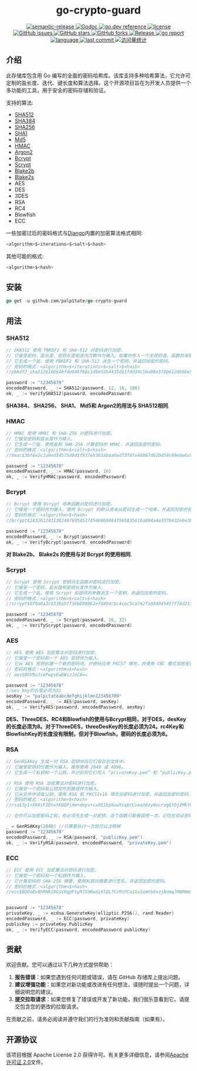 <h1 align="center" style="border-bottom: none;">go-crypto-guard </h1>

<div class="labels" align="center">
    <a href="https://img.shields.io/badge/%20%20%F0%9F%93%A6%F0%9F%9A%80-semantic--release-e10079.svg">
      <img src="https://img.shields.io/badge/%20%20%F0%9F%93%A6%F0%9F%9A%80-semantic--release-e10079.svg" alt="semantic-release">
    </a>
    <a href="https://pkg.go.dev/github.com/palp1tate/go-crypto-guard">
      <img src="https://godoc.org/github.com/palp1tate/go-crypto-guard?status.svg" alt="Godoc">
    </a>
    <a href="https://pkg.go.dev/github.com/palp1tate/go-crypto-guard?tab=doc">
      <img src="https://img.shields.io/badge/go.dev-reference-007d9c?logo=go&logoColor=white&style=flat-square" alt="go.dev reference">
    </a>
    <a href="https://github.com/palp1tate/go-crypto-guard/blob/master/LICENSE">
      <img src="https://img.shields.io/github/license/palp1tate/go-crypto-guard?style=flat-square" alt="license">
    </a>
    <a href="https://github.com/palp1tate/go-crypto-guard/issues">
      <img src="https://img.shields.io/github/issues/palp1tate/go-crypto-guard?style=flat-square" alt="GitHub issues">
    </a>
    <a href="#">
      <img src="https://img.shields.io/github/stars/palp1tate/go-crypto-guard?style=flat-square" alt="GitHub stars">
    </a>
    <a href="https://github.com/palp1tate/go-crypto-guard/network">
      <img src="https://img.shields.io/github/forks/palp1tate/go-crypto-guard?style=flat-square" alt="GitHub forks">
    </a>
    <a href="https://github.com/palp1tate/go-crypto-guard/releases/latest">
      <img src="https://img.shields.io/github/release/palp1tate/go-crypto-guard.svg" alt="Release">
    </a>
    <a href=https://goreportcard.com/report/github.com/palp1tate/go-crypto-guard>
        <img src="https://goreportcard.com/badge/github.com/palp1tate/go-crypto-guard" alt="go report">
    </a>
    <a href="#">
      <img src="https://img.shields.io/github/languages/top/palp1tate/go-crypto-guard" alt="language">
    </a>
    <a href="#">
      <img src="https://img.shields.io/github/last-commit/palp1tate/go-crypto-guard" alt="last commit">
    </a>
   <a href="#">
      <img src="https://komarev.com/ghpvc/?username=go-crypto-guard&label=Views&color=0e75b6&style=flat" alt="访问量统计" />
    </a>
</div>

## 介绍

此存储库包含用 Go 编写的全面的密码哈希库。该库支持多种哈希算法，它允许可定制的盐长度、迭代、键长度和算法选择。这个开源项目旨在为开发人员提供一个多功能的工具，用于安全的密码存储和验证。

支持的算法:

- [SHA512](https://medium.com/@zaid960928/cryptography-explaining-sha-512-ad896365a0c1)
- [SHA384](https://medium.com/@zaid960928/cryptography-explaining-sha-512-ad896365a0c1)
- [SHA256](https://golden.com/wiki/SHA-256-XKEJ8AB)
- [SHA1](https://bing.com/search?q=SHA1+algorithm+Wikipedia)
- [Md5](https://en.wikipedia.org/wiki/MD5)
- [HMAC](https://en.wikipedia.org/wiki/HMAC)
- [Argon2](https://bing.com/search?q=Argon2+algorithm+Wikipedia)
- [Bcrypt](https://en.wikipedia.org/wiki/Bcrypt)
- [Scrypt](https://en.wikipedia.org/wiki/Scrypt)
- [Blake2b](https://en.wikipedia.org/wiki/Comparison_of_cryptographic_hash_functions)
- [Blake2s](https://en.wikipedia.org/wiki/Comparison_of_cryptographic_hash_functions)
- AES
- DES
- 3DES
- RSA
- RC4
- Blowfish
- ECC

一些加密过后的密码格式与[Django](https://www.djangoproject.com/)内置的加密算法格式相同:

```go
<algorithm>$<iterations>$<salt>$<hash>
```

其他可能的格式:

```go
<algorithm>$<hash>
```

## 安装

```go
go get -u github.com/palp1tate/go-crypto-guard 
```

## 用法

### SHA512

```go
// SHA512 使用 PBKDF2 和 SHA-512 对密码进行加密。
// 它接受密码、盐长度、密钥长度和迭代次数作为输入。如果你传入一个无效的值，函数将采取默认值。
// 它生成一个盐，使用 PBKDF2 和 SHA-512 派生一个密钥，并返回加密的密码。
// 密码的格式：<algorithm>$<iterations>$<salt>$<hash>
//pbkdf2_sha512$100$40fde046f66c1d9e55b4435d$1fdd34c50a98e576b612d66be507f019

password := "12345678"
encodedPassword, _ := SHA512(password, 12, 16, 100)
ok, _ := VerifySHA512(password, encodedPassword)
```

**SHA384、 SHA256、 SHA1、 Md5和 Argon2的用法与 SHA512相同**.

### HMAC

```go
// HMAC 使用 HMAC 和 SHA-256 对密码进行加密。
// 它接受密码和盐长度作为输入。
// 它生成一个盐，使用盐和 SHA-256 计算密码的 HMAC，并返回加密的密码。
// 密码的格式：<algorithm>$<salt>$<hash>
//hmac$3bf4e2c1a9ed54575d0d1f937eb363ab$a6ed73f8fe48867db2bd58c69ebe6c0fb91ecdd8147c4352fecf018d07cb4f43

password := "12345678"
encodedPassword, _ := HMAC(password, 16)
ok, _ := VerifyHMAC(password, encodedPassword)
```

### Bcrypt

```go
// Bcrypt 使用 Bcrypt 哈希函数对密码进行加密。
// 它接受一个密码作为输入，使用 Bcrypt 的默认成本从密码生成一个哈希，并返回加密的密码。
// 密码的格式：<algorithm>$<hash>
//bcrypt$243261243130246769545174546869684f565835616a694a4e3578432e6e387a4c426451526932692e443067756758334a436d3532717365784e5661

password := "12345678"
encodedPassword, _ := Bcrypt(password)
ok, _ := VerifyBcrypt(password, encodedPassword)
```

**对 Blake2b、 Blake2s 的使用与对 Bcrypt 的使用相同**.

### Scrypt

```go
// Scrypt 使用 Scrypt 密钥派生函数对密码进行加密。
// 它接受一个密码、盐长度和密钥长度作为输入。
// 它生成一个盐，使用 Scrypt 和提供的参数派生一个密钥，并返回加密的密码。
// 密码的格式：<algorithm>$<salt>$<hash>
//scrypt$679a0a3c8336a9ff36b809862e7d494c$c4cec5ca742fa984045457f76d217acf245f032251c6a3952c4d68e1cba4a488

password := "12345678"
encodedPassword, _ := Scrypt(password, 16, 32)
ok, _ := VerifyScrypt(password, encodedPassword)
```

### AES

```go
// AES 使用 AES 加密算法对密码进行加密。
// 它接受一个密码和一个 AES 密钥作为输入。
// 它从 AES 密钥创建一个新的密码块，对密码应用 PKCS7 填充，并使用 CBC 模式加密密码。它返回加密的密码。
// 密码的格式：<algorithm>$<hash>
// aes$BhV9oJiePwpsEwDWizJoCA==

password := "12345678"
//aes key的长度必须为32
aesKey := "palpitateabcdefghijklmn123456789"
encodedPassword, _ := AES(password, aesKey)
ok, _ := VerifyAES(password, encodedPassword, aesKey)
```

**DES、ThreeDES、RC4和Blowfish的使用与Bcrypt相同，对于DES，desKey的长度必须为8。对于ThreeDES，threeDesKey的长度必须为24。rc4Key和BlowfishKey的长度没有限制，但对于Blowfish，密码的长度必须为8。**

### RSA

```go
// GenRSAKey 生成一对 RSA 密钥并将它们保存到文件中。 
// 它接受密钥的位数作为输入。推荐使用 2048 或 4096。 
// 它生成一个私钥和一个公钥，并分别将它们写入 “privateKey.pem” 和 “publicKey.pem”。

// RSA 使用 RSA 加密算法对密码进行加密。 
// 它接受一个密码和公钥文件的路径作为输入。 
// 它从文件中读取公钥，使用 RSA 和 PKCS1v15 填充对密码进行加密，并返回加密的密码。 
// 密码的格式：<algorithm>$<hash> 
//rsa$3p1+X80iFIDtwtKOQFjXm+deyv+cxkEIbpXuwXcqbcCvean6zyWvcrogQtDj2MkYOE2ScHpARR93RYxs3y+RXetKAHhrDqWURYcyJwuTwShBmR4hz+3WkFzhqm44IgPdlgdt70uO7TXx6fj1WmUTsZpNDTF/WNdEUO7Rzc8wahYBcnMOnPgUXrnUCYRSX7OBjuLwThnd9FTgh8CdaqESHWh6UPgkj9xz3G2uRplx2Tae0Pbsk8vQTuJXsqT//Q8yoC+ELo+5S6wTE6H8AMBdgvJgNHzFDldQD8UsZ7Ta/u2uF/joHwBA6V6IS4+1ithspE9ceJZCBWo2Cj6fMIbvjg==

// 在你可以加密密码之前，你必须先生成一对密钥。这个函数只能被调用一次，记住在验证密码时需要相同的密钥对。

_ = GenRSAKey(2048)	//只需要执行一次就可以注释掉
password := "12345678"
encodedPassword, _ := RSA(password, "publicKey.pem")
ok, _ := VerifyRSA(password, encodedPassword, "privateKey.pem")
```

### ECC

```go
// ECC 使用 ECC 加密算法对密码进行加密。
// 它接受一个密码和一个私钥作为输入。
// 它计算密码的 SHA-256 摘要，使用私钥对摘要进行签名，并返回加密的密码。
// 密码的格式：<algorithm>$<hash>
//ecc$BQOoQvBhRHKi9GsV0qpPiyMJ5hRwdiXlQL7CcMsPCo1GvIomtb8xzjNnmq7RNRWmS9AKXo+i0Cg4fmAdLeCN8w==


password := "12345678"
privateKey, _ := ecdsa.GenerateKey(elliptic.P256(), rand.Reader)
encodedPassword, _ := ECC(password, privateKey)
publicKey := privateKey.PublicKey
ok, _ := VerifyECC(password, encodedPassword publicKey)
```

## 贡献

欢迎贡献。您可以通过以下几种方式提供帮助：

1. **报告错误**：如果您遇到任何问题或错误，请在 GitHub 存储库上提出问题。
2. **建议增强功能**：如果您对新功能或改进有任何想法，请随时提出一个问题，详细说明您的建议。
3. **提交拉取请求**：如果您修复了错误或开发了新功能，我们很乐意看到它。请提交包含您的更改的拉取请求。

在贡献之前，请务必阅读并遵守我们的行为准则和贡献指南（如果有）。

## 开源协议

该项目根据 Apache License 2.0
获得许可。有关更多详细信息，请参阅[Apache 许可证 2.0](https://github.com/palp1tate/go-crypto-guard/blob/main/LICENSE)文件。
